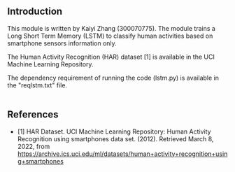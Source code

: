 Introduction
------------

This module is written by Kaiyi Zhang (300070775). The module trains a Long Short Term Memory (LSTM) to 
classify human activities based on smartphone sensors information only. 

The Human Activity Recognition (HAR) dataset [1] is available in the UCI Machine Learning Repository.

The dependency requirement of running the code (lstm.py) is available in the "reqlstm.txt" file.
<br />
<br />


References
------------
* [1] HAR Dataset. UCI Machine Learning Repository: Human Activity Recognition using smartphones data set. (2012). Retrieved March 8, 2022, from https://archive.ics.uci.edu/ml/datasets/human+activity+recognition+using+smartphones 
